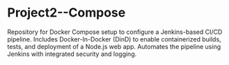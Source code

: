 # Project2--Compose
Repository for Docker Compose setup to configure a Jenkins-based CI/CD pipeline. Includes Docker-In-Docker (DinD) to enable containerized builds, tests, and deployment of a Node.js web app. Automates the pipeline using Jenkins with integrated security and logging.
